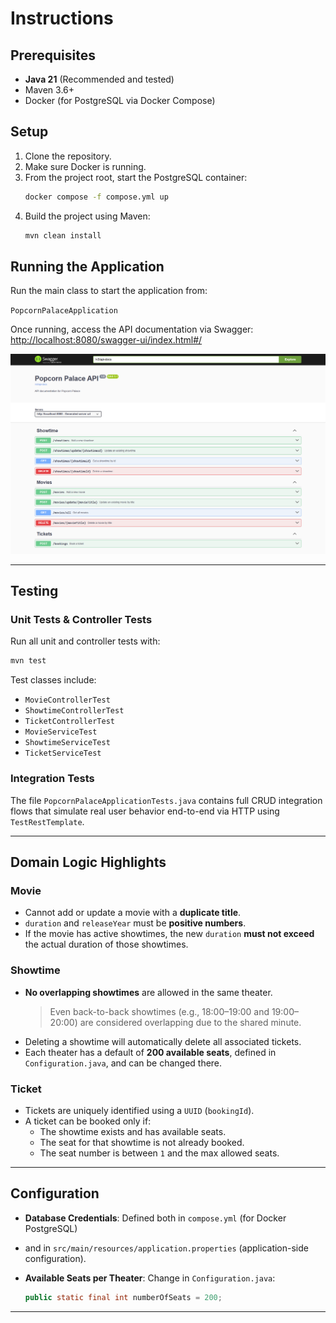 # Instructions

## Prerequisites
- **Java 21** (Recommended and tested)
- Maven 3.6+
- Docker (for PostgreSQL via Docker Compose)

## Setup

1. Clone the repository.
2. Make sure Docker is running.
3. From the project root, start the PostgreSQL container:
   ```bash
   docker compose -f compose.yml up
   ```
4. Build the project using Maven:
   ```bash
   mvn clean install
   ```

## Running the Application

Run the main class to start the application from:

`PopcornPalaceApplication`


Once running, access the API documentation via Swagger:
[http://localhost:8080/swagger-ui/index.html#/](http://localhost:8080/swagger-ui/index.html#/)

![SwaggerUI.png](SwaggerUI.png)

---

## Testing

### Unit Tests & Controller Tests
Run all unit and controller tests with:
```bash
mvn test
```

Test classes include:
- `MovieControllerTest`
- `ShowtimeControllerTest`
- `TicketControllerTest`
- `MovieServiceTest`
- `ShowtimeServiceTest`
- `TicketServiceTest`

### Integration Tests
The file `PopcornPalaceApplicationTests.java` contains full CRUD integration flows that simulate real user behavior end-to-end via HTTP using `TestRestTemplate`.

---

## Domain Logic Highlights

### Movie
- Cannot add or update a movie with a **duplicate title**.
- `duration` and `releaseYear` must be **positive numbers**.
- If the movie has active showtimes, the new `duration` **must not exceed** the actual duration of those showtimes.

### Showtime
- **No overlapping showtimes** are allowed in the same theater.
  > Even back-to-back showtimes (e.g., 18:00–19:00 and 19:00–20:00) are considered overlapping due to the shared minute.
- Deleting a showtime will automatically delete all associated tickets.
- Each theater has a default of **200 available seats**, defined in `Configuration.java`, and can be changed there.

### Ticket
- Tickets are uniquely identified using a `UUID` (`bookingId`).
- A ticket can be booked only if:
    - The showtime exists and has available seats.
    - The seat for that showtime is not already booked.
    - The seat number is between `1` and the max allowed seats.

---

## Configuration

- **Database Credentials**: Defined both in `compose.yml` (for Docker PostgreSQL) 
- and in `src/main/resources/application.properties` (application-side configuration).

- **Available Seats per Theater**: Change in `Configuration.java`:
  ```java
  public static final int numberOfSeats = 200;
  ```

---


